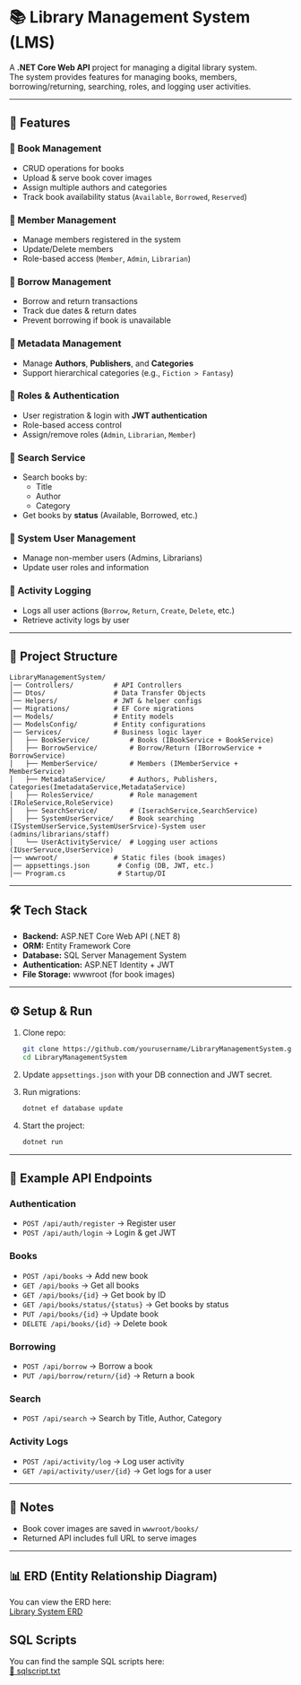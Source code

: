 # 📚 Library Management System (LMS)

A **.NET Core Web API** project for managing a digital library system.  
The system provides features for managing books, members, borrowing/returning, searching, roles, and logging user activities.

---

## 🚀 Features

### 🔹 Book Management
- CRUD operations for books
- Upload & serve book cover images
- Assign multiple authors and categories
- Track book availability status (`Available`, `Borrowed`, `Reserved`)

### 🔹 Member Management
- Manage members registered in the system
- Update/Delete members
- Role-based access (`Member`, `Admin`, `Librarian`)

### 🔹 Borrow Management
- Borrow and return transactions
- Track due dates & return dates
- Prevent borrowing if book is unavailable

### 🔹 Metadata Management
- Manage **Authors**, **Publishers**, and **Categories**
- Support hierarchical categories (e.g., `Fiction > Fantasy`)

### 🔹 Roles & Authentication
- User registration & login with **JWT authentication**
- Role-based access control
- Assign/remove roles (`Admin`, `Librarian`, `Member`)

### 🔹 Search Service
- Search books by:
  - Title
  - Author
  - Category
- Get books by **status** (Available, Borrowed, etc.)

### 🔹 System User Management
- Manage non-member users (Admins, Librarians)
- Update user roles and information

### 🔹 Activity Logging
- Logs all user actions (`Borrow`, `Return`, `Create`, `Delete`, etc.)
- Retrieve activity logs by user

---

## 📂 Project Structure

```
LibraryManagementSystem/
│── Controllers/          # API Controllers
│── Dtos/                 # Data Transfer Objects
│── Helpers/              # JWT & helper configs
│── Migrations/           # EF Core migrations
│── Models/               # Entity models
│── ModelsConfig/         # Entity configurations
│── Services/             # Business logic layer
│   ├── BookService/          # Books (IBookService + BookService)
│   ├── BorrowService/        # Borrow/Return (IBorrowService + BorrowService)
│   ├── MemberService/        # Members (IMemberService + MemberService)
│   ├── MetadataService/      # Authors, Publishers, Categories(ImetadataService,MetadataService)
│   ├── RolesService/         # Role management (IRoleService,RoleService)
│   ├── SearchService/        # (IserachService,SearchService)
│   ├── SystemUserService/    # Book searching (ISystemUserService,SystemUserSrvice)-System user (admins/librarians/staff)
│   └── UserActivityService/  # Logging user actions (IUserServuce,UserService)
│── wwwroot/              # Static files (book images)
│── appsettings.json       # Config (DB, JWT, etc.)
│── Program.cs             # Startup/DI
```

---

## 🛠️ Tech Stack

- **Backend:** ASP.NET Core Web API (.NET 8)
- **ORM:** Entity Framework Core
- **Database:** SQL Server Management System
- **Authentication:** ASP.NET Identity + JWT
- **File Storage:** wwwroot (for book images)

---

## ⚙️ Setup & Run

1. Clone repo:
   ```sh
   git clone https://github.com/yourusername/LibraryManagementSystem.git
   cd LibraryManagementSystem
   ```

2. Update `appsettings.json` with your DB connection and JWT secret.

3. Run migrations:
   ```sh
   dotnet ef database update
   ```

4. Start the project:
   ```sh
   dotnet run
   ```

---

## 📌 Example API Endpoints

### Authentication
- `POST /api/auth/register` → Register user
- `POST /api/auth/login` → Login & get JWT

### Books
- `POST /api/books` → Add new book
- `GET /api/books` → Get all books
- `GET /api/books/{id}` → Get book by ID
- `GET /api/books/status/{status}` → Get books by status
- `PUT /api/books/{id}` → Update book
- `DELETE /api/books/{id}` → Delete book

### Borrowing
- `POST /api/borrow` → Borrow a book
- `PUT /api/borrow/return/{id}` → Return a book

### Search
- `POST /api/search` → Search by Title, Author, Category

### Activity Logs
- `POST /api/activity/log` → Log user activity
- `GET /api/activity/user/{id}` → Get logs for a user

---

## 📸 Notes
- Book cover images are saved in `wwwroot/books/`  
- Returned API includes full URL to serve images

---
## 📊 ERD (Entity Relationship Diagram)

You can view the ERD here:  
[Library System ERD](https://dbdiagram.io/d/Library-System-68dcccbfd2b621e422b9246d)

## SQL Scripts

You can find the sample SQL scripts here:  
[📂 sqlscript.txt](./SqlScripts.txt)


